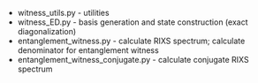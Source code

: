 - witness_utils.py - utilities
- witness_ED.py - basis generation and state construction (exact diagonalization)
- entanglement_witness.py - calculate RIXS spectrum; calculate denominator for entanglement witness
- entanglement_witness_conjugate.py - calculate conjugate RIXS spectrum
